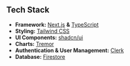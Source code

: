 ## Tech Stack

- **Framework:** [Next.js](https://nextjs.org) **&** [TypeScript](https://react-typescript-cheatsheet.netlify.app/)
- **Styling:** [Tailwind CSS](https://tailwindcss.com)
- **UI Components:** [shadcn/ui](https://ui.shadcn.com)
- **Charts:** [Tremor](https://www.tremor.so/)
- **Authentication & User Management:** [Clerk](https://clerk.com)
- **Database:** [Firestore](https://firebase.google.com)

